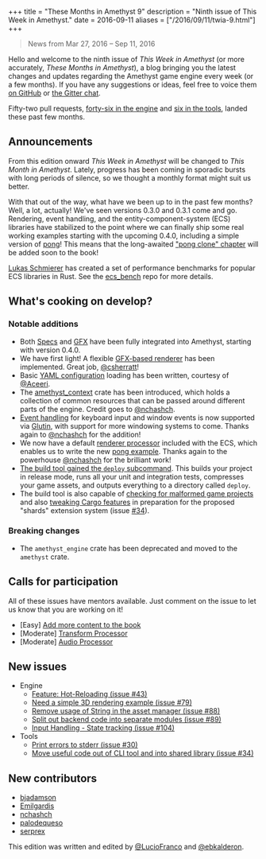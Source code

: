 +++
title = "These Months in Amethyst 9"
description = "Ninth issue of This Week in Amethyst."
date = 2016-09-11
aliases = ["/2016/09/11/twia-9.html"]
+++
> News from Mar 27, 2016 – Sep 11, 2016

Hello and welcome to the ninth issue of *This Week in Amethyst* (or more
accurately, *These Months in Amethyst*), a blog bringing you the latest changes
and updates regarding the Amethyst game engine every week (or a few months). If
you have any suggestions or ideas, feel free to voice them [on GitHub][gh] or
[the Gitter chat][gc].

[gh]: https://github.com/amethyst/website
[gc]: https://gitter.im/orgs/amethyst/rooms

Fifty-two pull requests, [forty-six in the engine][ep] and
[six in the tools][tp], landed these past few months.

[ep]: https://github.com/amethyst/amethyst/pulls?q=is:pr+closed:2016-03-27..2016-09-11
[tp]: https://github.com/amethyst/tools/pulls?q=is:pr+closed:2016-03-27..2016-09-11

## Announcements

From this edition onward *This Week in Amethyst* will be changed to *This Month
in Amethyst*. Lately, progress has been coming in sporadic bursts with long
periods of silence, so we thought a monthly format might suit us better.

With that out of the way, what have we been up to in the past few months? Well,
a lot, actually! We've seen versions 0.3.0 and 0.3.1 come and go. Rendering,
event handling, and the entity-component-system (ECS) libraries have stabilized
to the point where we can finally ship some real working examples starting with
the upcoming 0.4.0, including a simple version of [pong][po]! This means that
the long-awaited ["pong clone" chapter][pc] will be added soon to the book!

[po]: https://github.com/amethyst/amethyst/tree/develop/examples/04_pong
[pc]: https://www.amethyst.rs/book/simple_application.html

[Lukas Schmierer][ls] has created a set of performance benchmarks for popular
ECS libraries in Rust. See the [ecs_bench][eb] repo for more details.

[ls]: https://github.com/lschmierer
[ec]: https://github.com/lschmierer/ecs_bench

## What's cooking on develop?

### Notable additions

* Both [Specs][sp] and [GFX][gf] have been fully integrated into Amethyst,
  starting with version 0.4.0.
* We have first light! A flexible [GFX-based renderer][e49] has been
  implemented. Great job, [@csherratt][cs]!
* Basic [YAML configuration][e61] loading has been written, courtesy of
  [@Aceeri][ac].
* The [amethyst_context][e63] crate has been introduced, which holds a
  collection of common resources that can be passed around different parts of
  the engine. Credit goes to [@nchashch][nc].
* [Event handling][e67] for keyboard input and window events is now supported
  via [Glutin][gl], with support for more windowing systems to come. Thanks
  again to [@nchashch][nc] for the addition!
* We now have a default [renderer processor][e89] included with the ECS, which
  enables us to write the new [pong example][po]. Thanks again to the powerhouse
  [@nchashch][nc] for the brilliant work!
* [The build tool gained the `deploy` subcommand][t23]. This builds your project
  in release mode, runs all your unit and integration tests, compresses your
  game assets, and outputs everything to a directory called `deploy`.
* The build tool is also capable of [checking for malformed game projects][t25]
  and also [tweaking Cargo features][t28] in preparation for the proposed
  "shards" extension system (issue [#34][e34]).

[sp]: https://github.com/slide-rs/specs
[gf]: https://github.com/gfx-rs/gfx

[e49]: https://github.com/amethyst/amethyst/pull/49
[cs]: https://github.com/csherratt

[e61]: https://github.com/amethyst/amethyst/pull/61
[ac]: https://github.com/Aceeri

[e63]: https://github.com/amethyst/amethyst/pull/63
[nc]: https://github.com/nchashch

[e67]: https://github.com/amethyst/amethyst/pull/67
[gl]: https://github.com/tomaka/glutin

[e85]: https://github.com/amethyst/amethyst/pull/89

[t23]: https://github.com/amethyst/tools/pull/23

[t25]: https://github.com/amethyst/tools/pull/25
[t28]: https://github.com/amethyst/tools/pull/28
[e34]: https://github.com/amethyst/amethyst/issues/34

### Breaking changes

* The `amethyst_engine` crate has been deprecated and moved to the `amethyst`
  crate.

## Calls for participation

All of these issues have mentors available. Just comment on the issue to let us
know that you are working on it!

* [Easy] [Add more content to the book][e50]
* [Moderate] [Transform Processor][e53]
* [Moderate] [Audio Processor][e60]

[e60]: https://github.com/amethyst/amethyst/issues/60
[e50]: https://github.com/amethyst/amethyst/issues/50
[e53]: https://github.com/amethyst/amethyst/issues/53

## New issues

* Engine
  * [Feature: Hot-Reloading (issue #43)][e43]
  * [Need a simple 3D rendering example (issue #79)][e79]
  * [Remove usage of String in the asset manager (issue #88)][e88]
  * [Split out backend code into separate modules (issue #89)][e89]
  * [Input Handling - State tracking (issue #104)][e104]
* Tools
  * [Print errors to stderr (issue #30)][t30]
  * [Move useful code out of CLI tool and into shared library (issue #34)][t34]

[e43]: https://github.com/amethyst/amethyst/issues/43
[e79]: https://github.com/amethyst/amethyst/issues/79
[e88]: https://github.com/amethyst/amethyst/issues/88
[e89]: https://github.com/amethyst/amethyst/issues/89
[e104]: https://github.com/amethyst/amethyst/issues/104

[t30]: https://github.com/amethyst/tools/issues/30
[t34]: https://github.com/amethyst/tools/issues/34

## New contributors

* [bjadamson](https://github.com/bjadamson)
* [Emilgardis](https://github.com/Emilgardis)
* [nchashch][nc]
* [palodequeso](https://github.com/palodequeso)
* [serprex](https://github.com/serprex)

This edition was written and edited by [@LucioFranco][lf] and [@ebkalderon][eb].

[lf]: https://github.com/LucioFranco
[eb]: https://github.com/ebkalderon